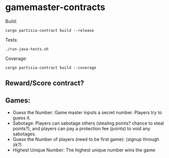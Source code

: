 # gamemaster-contracts
Build:

    cargo partisia-contract build --release

Tests:
    
    ./run-java-tests.sh

Coverage:
    
    cargo partisia-contract build --coverage

## Reward/Score contract?


## Games:
- Guess the Number: Game master inputs a secret number. Players try to guess it.
- Sabotage: Players can sabotage others (stealing points? chance to steal points?), and players can pay a protection fee (points) to void any sabotages.
- Guess the Number of players (need to be first game): (signup through zk?)
- Highest Unique Number: The highest unique number wins the game
